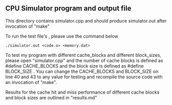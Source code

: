 CPU Simulator program and output file
------------------------

This directory contains simulator.cpp and should produce simulator.out after invocation of "make"

To run the test file's , please use the command below

    ./simulator.out <code.o> <memory.dat>


To test my program with different cache_blocks and different block_sizes, please open
"simulator.cpp" and the number of cache blocks is defined as #define CACHE_BLOCKS and the 
block size is defined as #define BLOCK_SIZE . You can change the CACHE_BLOCKS and BLOCK_SIZE 
on line 40 and 43 to any value for testing and recompile the source code with an invocation of 
"make".


Results for the cache hit and miss performance of different cache blocks and block sizes are outlined in "results.md"

